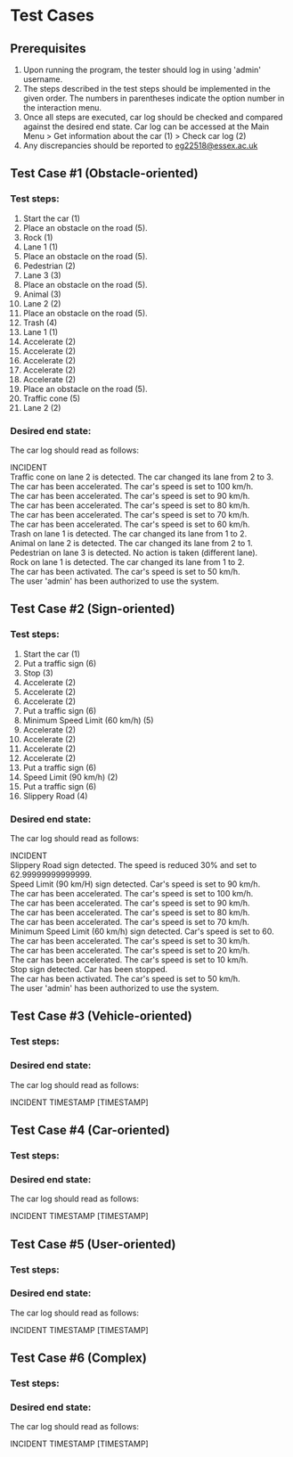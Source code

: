 # Test Cases

## Prerequisites

1. Upon running the program, the tester should log in using 'admin' username.
2. The steps described in the test steps should be implemented in the given order. The numbers in parentheses indicate the option number in the interaction menu. 
3. Once all steps are executed, car log should be checked and compared against the desired end state. Car log can be accessed at the Main Menu > Get information about the car (1) > Check car log (2) 
4. Any discrepancies should be reported to eg22518@essex.ac.uk

## Test Case #1 (Obstacle-oriented)

### Test steps:

1. Start the car (1)
2. Place an obstacle on the road (5).
3. Rock (1)
4. Lane 1 (1)
5. Place an obstacle on the road (5).
6. Pedestrian (2)
7. Lane 3 (3)
8. Place an obstacle on the road (5).
9. Animal (3)
10. Lane 2 (2)
11. Place an obstacle on the road (5).
12. Trash (4)
13. Lane 1 (1)
14. Accelerate (2)
15. Accelerate (2)
16. Accelerate (2)
17. Accelerate (2)
18. Accelerate (2)
19. Place an obstacle on the road (5).
20. Traffic cone (5)
21. Lane 2 (2)

### Desired end state:

The car log should read as follows:

INCIDENT                                                                             
Traffic cone on lane 2 is detected. The car changed its lane from 2 to 3.               
The car has been accelerated. The car's speed is set to 100 km/h.                         
The car has been accelerated. The car's speed is set to 90 km/h.                           
The car has been accelerated. The car's speed is set to 80 km/h.                          
The car has been accelerated. The car's speed is set to 70 km/h.                           
The car has been accelerated. The car's speed is set to 60 km/h.                         
Trash on lane 1 is detected. The car changed its lane from 1 to 2.                        
Animal on lane 2 is detected. The car changed its lane from 2 to 1.                       
Pedestrian on lane 3 is detected. No action is taken (different lane).                    
Rock on lane 1 is detected. The car changed its lane from 1 to 2.                          
The car has been activated. The car's speed is set to 50 km/h.                          
The user 'admin' has been authorized to use the system.

## Test Case #2 (Sign-oriented)

### Test steps:

1. Start the car (1)
2. Put a traffic sign (6)
3. Stop (3)
4. Accelerate (2)
5. Accelerate (2)
6. Accelerate (2)
7. Put a traffic sign (6)
8. Minimum Speed Limit (60 km/h) (5)
9. Accelerate (2)
10. Accelerate (2)
11. Accelerate (2)
12. Accelerate (2)
13. Put a traffic sign (6)
14. Speed Limit (90 km/h) (2)
15. Put a traffic sign (6)
16. Slippery Road (4)

### Desired end state:

The car log should read as follows:

INCIDENT                            
Slippery Road sign detected. The speed is reduced 30% and set to 62.99999999999999.     
Speed Limit (90 km/H) sign detected. Car's speed is set to 90 km/h.                       
The car has been accelerated. The car's speed is set to 100 km/h.                      
The car has been accelerated. The car's speed is set to 90 km/h.                          
The car has been accelerated. The car's speed is set to 80 km/h.                         
The car has been accelerated. The car's speed is set to 70 km/h.                         
Minimum Speed Limit (60 km/h) sign detected. Car's speed is set to 60.               
The car has been accelerated. The car's speed is set to 30 km/h.                         
The car has been accelerated. The car's speed is set to 20 km/h.                          
The car has been accelerated. The car's speed is set to 10 km/h.                    
Stop sign detected. Car has been stopped.                                              
The car has been activated. The car's speed is set to 50 km/h.                            
The user 'admin' has been authorized to use the system.   

## Test Case #3 (Vehicle-oriented)

### Test steps:

### Desired end state:

The car log should read as follows:

INCIDENT                            TIMESTAMP
                                    [TIMESTAMP]

## Test Case #4 (Car-oriented)

### Test steps:

### Desired end state:

The car log should read as follows:

INCIDENT                            TIMESTAMP
                                    [TIMESTAMP]
## Test Case #5 (User-oriented)

### Test steps:

### Desired end state:

The car log should read as follows:

INCIDENT                            TIMESTAMP
                                    [TIMESTAMP]


## Test Case #6 (Complex)

### Test steps:

### Desired end state:

The car log should read as follows:

INCIDENT                            TIMESTAMP
                                    [TIMESTAMP]